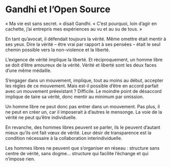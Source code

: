 # Gandhi et l’Open Source

« Ma vie est sans secret. » disait Gandhi. « C’est pourquoi, loin d’agir en cachette, j’ai entrepris mes expériences au vu et au su de tous. »

En tant qu’avocat, il défendait toujours la vérité. Même omettre était mentir à ses yeux. Dire la vérité – être vrai par rapport à ses pensées – était le seul chemin possible vers la non-violence et la liberté.

L’exigence de vérité implique la liberté. Et réciproquement, un homme libre se doit d’être amoureux de la vérité. Vérité et liberté sont les deux faces d’une même médaille.

S’engager dans un mouvement, implique, tout au moins au début, accepter les règles de ce mouvement. Mais est-il possible d’être en accord parfait avec un mouvement préexistant ? Difficile. Le moindre point de désaccord implique de taire sa vérité, donc mentir au minimum par omission.

Un homme libre ne peut donc pas entrer dans un mouvement. Pas plus, il ne peut en créer un, car il imposerait à d’autres le mensonge. La voie de la vérité ne peut qu’être individuelle.

En revanche, des hommes libres peuvent se parler, ils le peuvent d’autant mieux qu’ils ont fait vœux de vérité. Leur désir de transparence est la condition nécessaire à la collaboration interindividuelle.

Les hommes libres ne peuvent que s’organiser en réseau : structure sans centre de vérité, sans dogme… structure qui facilite l’échange et qui n’impose rien.